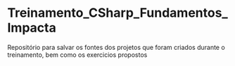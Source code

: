 # Treinamento_CSharp_Fundamentos_Impacta
 Repositório para salvar os fontes dos projetos que foram criados durante o treinamento, bem como os exercicios propostos
